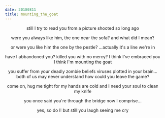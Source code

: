 ```yaml
---
date: 20180811
title: mounting_the_goat
---
```


<center>
still I try to read you 
from a picture 
shooted so long ago 

were you always like him, 
the one near the sofa? 
and what did I mean? 

or were you like him 
the one by the pestle? 
...actually it's a line we're in 

have I abbandoned you? 
killed you with no mercy? 
I think I've embraced you 
I think I'm mounting the goat 

you suffer from your 
deadly zombie beliefs 
viruses plotted in your brain... 
both of us may never understand 
how could you leave the game? 

come on, hug me tight 
for my hands are cold 
and I need your soul 
to clean my knife 

you once said 
you're through the bridge 
now I comprise... 

yes, so do I! 
but still you laugh 
seeing me cry 
</center>
